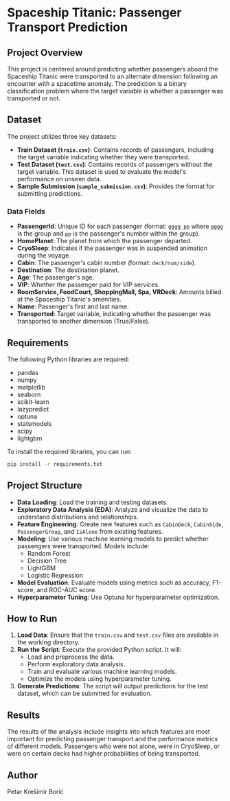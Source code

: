 # Spaceship Titanic: Passenger Transport Prediction

## Project Overview

This project is centered around predicting whether passengers aboard the Spaceship Titanic were transported to an alternate dimension following an encounter with a spacetime anomaly. The prediction is a binary classification problem where the target variable is whether a passenger was transported or not.

## Dataset

The project utilizes three key datasets:

- **Train Dataset (`train.csv`)**: Contains records of passengers, including the target variable indicating whether they were transported.
- **Test Dataset (`test.csv`)**: Contains records of passengers without the target variable. This dataset is used to evaluate the model's performance on unseen data.
- **Sample Submission (`sample_submission.csv`)**: Provides the format for submitting predictions.

### Data Fields

- **PassengerId**: Unique ID for each passenger (format: `gggg_pp` where `gggg` is the group and `pp` is the passenger's number within the group).
- **HomePlanet**: The planet from which the passenger departed.
- **CryoSleep**: Indicates if the passenger was in suspended animation during the voyage.
- **Cabin**: The passenger's cabin number (format: `deck/num/side`).
- **Destination**: The destination planet.
- **Age**: The passenger's age.
- **VIP**: Whether the passenger paid for VIP services.
- **RoomService, FoodCourt, ShoppingMall, Spa, VRDeck**: Amounts billed at the Spaceship Titanic's amenities.
- **Name**: Passenger's first and last name.
- **Transported**: Target variable, indicating whether the passenger was transported to another dimension (True/False).

## Requirements

The following Python libraries are required:

- pandas
- numpy
- matplotlib
- seaborn
- scikit-learn
- lazypredict
- optuna
- statsmodels
- scipy
- lightgbm

To install the required libraries, you can run:

```bash
pip install -r requirements.txt
```

## Project Structure

- **Data Loading**: Load the training and testing datasets.
- **Exploratory Data Analysis (EDA)**: Analyze and visualize the data to understand distributions and relationships.
- **Feature Engineering**: Create new features such as `CabinDeck`, `CabinSide`, `PassengerGroup`, and `IsAlone` from existing features.
- **Modeling**: Use various machine learning models to predict whether passengers were transported. Models include:
  - Random Forest
  - Decision Tree
  - LightGBM
  - Logistic Regression
- **Model Evaluation**: Evaluate models using metrics such as accuracy, F1-score, and ROC-AUC score.
- **Hyperparameter Tuning**: Use Optuna for hyperparameter optimization.

## How to Run

1. **Load Data**: Ensure that the `train.csv` and `test.csv` files are available in the working directory.
2. **Run the Script**: Execute the provided Python script. It will:
   - Load and preprocess the data.
   - Perform exploratory data analysis.
   - Train and evaluate various machine learning models.
   - Optimize the models using hyperparameter tuning.
3. **Generate Predictions**: The script will output predictions for the test dataset, which can be submitted for evaluation.

## Results

The results of the analysis include insights into which features are most important for predicting passenger transport and the performance metrics of different models. Passengers who were not alone, were in CryoSleep, or were on certain decks had higher probabilities of being transported.

## Author

Petar Krešimir Borić
